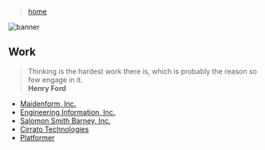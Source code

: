> [home](../)

![banner](/profile/photos/banner.png)

## Work

> Thinking is the hardest work there is, which is probably the reason so few engage in it.  
> **Henry Ford**

* [Maidenform, Inc.](maidenform)
* [Engineering Information, Inc.](ei)
* [Salomon Smith Barney, Inc.](salomon)
* [Cirrato Technologies](cirrato)
* [Platformer](platformer)
